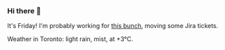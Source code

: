 ### Hi there :wave:

It's Friday! I'm probably working for [this bunch](https://github.com/kohofinancial), moving some Jira tickets.

Weather in Toronto: light rain, mist, at +3°C.
